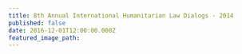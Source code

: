 ```yaml
---
title: 8th Annual International Humanitarian Law Dialogs - 2014
published: false
date: 2016-12-01T12:00:00.000Z
featured_image_path:
---
```

